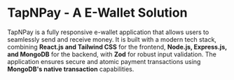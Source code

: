 # TapNPay - A E-Wallet Solution

TapNPay is a fully responsive e-wallet application that allows users to seamlessly send and receive money. It is built with a modern tech stack, combining **React.js and Tailwind CSS** for the frontend, **Node.js, Express.js, and MongoDB** for the backend, with **Zod** for robust input validation. The application ensures secure and atomic payment transactions using **MongoDB's native transaction** capabilities.


